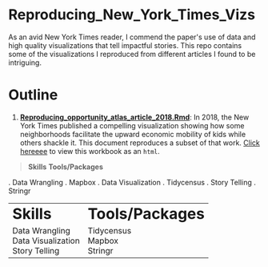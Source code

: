 # Reproducing_New_York_Times_Vizs

As an avid New York Times reader, I commend the paper's use of data and high quality visualizations that tell impactful stories. This repo contains some of the visualizations I reproduced from different articles I found to be intriguing.

# Outline

1. **[Reproducing_opportunity_atlas_article_2018.Rmd](https://github.com/tatesfaye/ttesfaye/blob/master/Reproducing_New_York_Times_Vizs/reproducing_opportunity_atlas_article_2018.Rmd)**: In 2018, the New York Times published a compelling visualization showing how some neighborhoods facilitate the upward economic mobility of kids while others shackle it. This document reproduces a subset of that work. [Click hereeee](reproducing_opportunity_atlas_article_2018.html) to view this workbook as an `html`.

  > **Skills**                                **Tools/Packages**

  . Data Wrangling                             . Mapbox
  . Data Visualization                         . Tidycensus
  . Story Telling                              . Stringr

<table border="0">
 <tr>
    <td><b style="font-size:30px">Skills</b></td>
    <td><b style="font-size:30px">Tools/Packages</b></td>
 </tr>
 <tr>
    <td>Data Wrangling 
      <br> Data Visualization      
      <br> Story Telling </td>
    <td>Tidycensus 
      <br> Mapbox
      <br> Stringr </td>
 </tr>
</table>
